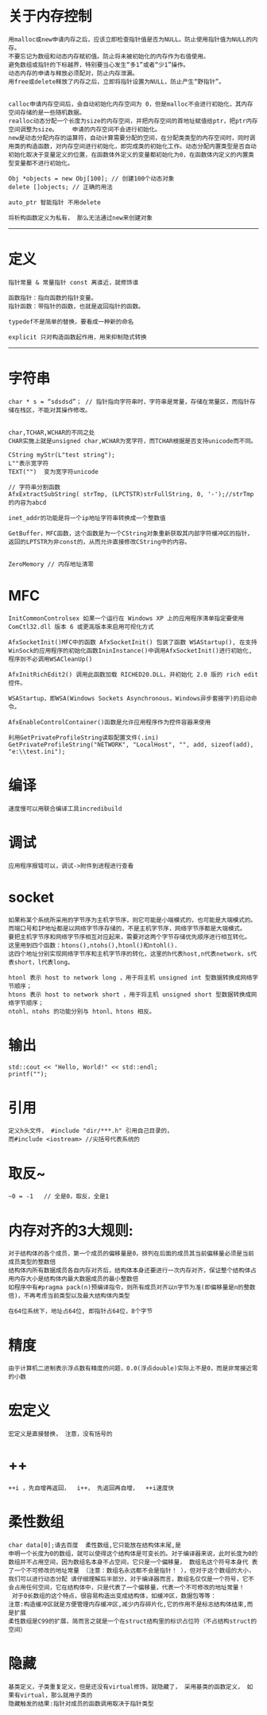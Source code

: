 # 关于内存控制

	用malloc或new申请内存之后，应该立即检查指针值是否为NULL。防止使用指针值为NULL的内存。
	不要忘记为数组和动态内存赋初值。防止将未被初始化的内存作为右值使用。
	避免数组或指针的下标越界，特别要当心发生“多1”或者“少1”操作。
	动态内存的申请与释放必须配对，防止内存泄漏。
	用free或delete释放了内存之后，立即将指针设置为NULL，防止产生“野指针”。


  	calloc申请内存空间后，会自动初始化内存空间为 0，但是malloc不会进行初始化，其内存空间存储的是一些随机数据。
	realloc动态分配一个长度为size的内存空间，并把内存空间的首地址赋值给ptr，把ptr内存空间调整为size。    申请的内存空间不会进行初始化。
	new是动态分配内存的运算符，自动计算需要分配的空间，在分配类类型的内存空间时，同时调用类的构造函数，对内存空间进行初始化，即完成类的初始化工作。动态分配内置类型是否自动初始化取决于变量定义的位置，在函数体外定义的变量都初始化为0，在函数体内定义的内置类型变量都不进行初始化。
	
	Obj *objects = new Obj[100]; // 创建100个动态对象
	delete []objects; // 正确的用法
	
	auto_ptr 智能指针 不用delete

	将析构函数定义为私有， 那么无法通过new来创建对象

---
# 定义
	指针常量 & 常量指针 const 离谁近，就修饰谁
	
	函数指针：指向函数的指针变量。
	指针函数：带指针的函数，也就是返回指针的函数。
	
	typedef不是简单的替换，要看成一种新的命名
	
	explicit 只对构造函数起作用，用来抑制隐式转换

---
# 字符串

	char * s = “sdsdsd”； //	指针指向字符串时，字符串是常量，存储在常量区，而指针存储在栈区，不能对其操作修改。


	char,TCHAR,WCHAR的不同之处
	CHAR实施上就是unsigned char,WCHAR为宽字符，而TCHAR根据是否支持unicode而不同。 
	
	CString myStr(L"test string");  
	L""表示宽字符 
	TEXT("")  变为宽字符unicode
	
	// 字符串分割函数
	AfxExtractSubString( strTmp, (LPCTSTR)strFullString, 0, '-');//strTmp的内容为abcd

	inet_addr的功能是将一个ip地址字符串转换成一个整数值

	GetBuffer，MFC函数，这个函数是为一个CString对象重新获取其内部字符缓冲区的指针，返回的LPTSTR为非const的，从而允许直接修改CString中的内容。


	ZeroMemory // 内存地址清零




# MFC

	InitCommonControlsex 如果一个运行在 Windows XP 上的应用程序清单指定要使用 ComCtl32.dll 版本 6 或更高版本来启用可视化方式

	AfxSocketInit()MFC中的函数 AfxSocketInit() 包装了函数 WSAStartup(), 在支持WinSock的应用程序的初始化函数IninInstance()中调用AfxSocketInit()进行初始化, 程序则不必调用WSACleanUp()

	AfxInitRichEdit2() 调用此函数加载 RICHED20.DLL，并初始化 2.0 版的 rich edit 控件。

	WSAStartup，即WSA(Windows Sockets Asynchronous，Windows异步套接字)的启动命令。

	AfxEnableControlContainer()函数是允许应用程序作为控件容器来使用

	利用GetPrivateProfileString读取配置文件(.ini)
	GetPrivateProfileString("NETWORK", "LocalHost", "", add, sizeof(add), "e:\\test.ini");  

# 编译

	速度慢可以用联合编译工具incredibuild
	


# 调试

	应用程序报错可以，调试->附件到进程进行查看


# socket

	如果称某个系统所采用的字节序为主机字节序，则它可能是小端模式的，也可能是大端模式的。 
	而端口号和IP地址都是以网络字节序存储的，不是主机字节序，网络字节序都是大端模式。 
	要把主机字节序和网络字节序相互对应起来，需要对这两个字节存储优先顺序进行相互转化。 
	这里用到四个函数：htons(),ntohs(),htonl()和ntohl(). 
	这四个地址分别实现网络字节序和主机字节序的转化，这里的h代表host,n代表network，s代表short，l代表long。 

	htonl 表示 host to network long ，用于将主机 unsigned int 型数据转换成网络字节顺序； 
	htons 表示 host to network short ，用于将主机 unsigned short 型数据转换成网络字节顺序； 
	ntohl、ntohs 的功能分别与 htonl、htons 相反。


# 输出

	std::cout << "Hello, World!" << std::endl;
	printf("");


# 引用

	定义h头文件， #include "dir/***.h" 引用自己目录的，  
	而#include <iostream> //尖括号代表系统的


# 取反~
	
	~0 = -1   // 全是0，取反，全是1


# 内存对齐的3大规则:

	对于结构体的各个成员，第一个成员的偏移量是0，排列在后面的成员其当前偏移量必须是当前成员类型的整数倍
	结构体内所有数据成员各自内存对齐后，结构体本身还要进行一次内存对齐，保证整个结构体占用内存大小是结构体内最大数据成员的最小整数倍
	如程序中有#pragma pack(n)预编译指令，则所有成员对齐以n字节为准(即偏移量是n的整数倍)，不再考虑当前类型以及最大结构体内类型

	在64位系统下，地址占64位, 即指针占64位，8个字节
	
# 精度

	由于计算机二进制表示浮点数有精度的问题，0.0(浮点double)实际上不是0，而是非常接近零的小数

# 宏定义

	宏定义是直接替换， 注意，没有括号的


# ++
	
	++i ，先自增再返回，  i++， 先返回再自增，  ++i速度快


# 柔性数组

	char data[0];请去百度  柔性数组,它只能放在结构体末尾,是
	申明一个长度为0的数组，就可以使得这个结构体是可变长的。对于编译器来说，此时长度为0的数组并不占用空间，因为数组名本身不占空间，它只是一个偏移量， 数组名这个符号本身代 表了一个不可修改的地址常量 （注意：数组名永远都不会是指针！ ），但对于这个数组的大小，我们可以进行动态分配 请仔细理解后半部分，对于编译器而言，数组名仅仅是一个符号，它不会占用任何空间，它在结构体中，只是代表了一个偏移量，代表一个不可修改的地址常量！
	 对于0长数组的这个特点，很容易构造出变成结构体，如缓冲区，数据包等等：
	注意:构造缓冲区就是方便管理内存缓冲区,减少内存碎片化,它的作用不是标志结构体结束,而是扩展
	柔性数组是C99的扩展，简而言之就是一个在struct结构里的标识占位符（不占结构struct的空间）

# 隐藏

	基类定义，子类重复定义，但是还没有virtual修饰，就隐藏了， 采用基类的函数定义， 如果有virtual，那么就用子类的
	隐藏触发的结果:指针对成员的函数调用取决于指针类型

# 